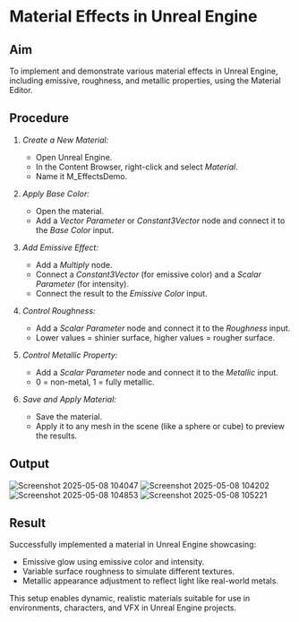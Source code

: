 # Material Effects in Unreal Engine

## Aim
To implement and demonstrate various material effects in Unreal Engine, including emissive, roughness, and metallic properties, using the Material Editor.

## Procedure

1. *Create a New Material:*
   - Open Unreal Engine.
   - In the Content Browser, right-click and select *Material*.
   - Name it M_EffectsDemo.

2. *Apply Base Color:*
   - Open the material.
   - Add a *Vector Parameter* or *Constant3Vector* node and connect it to the *Base Color* input.

3. *Add Emissive Effect:*
   - Add a *Multiply* node.
   - Connect a *Constant3Vector* (for emissive color) and a *Scalar Parameter* (for intensity).
   - Connect the result to the *Emissive Color* input.

4. *Control Roughness:*
   - Add a *Scalar Parameter* node and connect it to the *Roughness* input.
   - Lower values = shinier surface, higher values = rougher surface.

5. *Control Metallic Property:*
   - Add a *Scalar Parameter* node and connect it to the *Metallic* input.
   - 0 = non-metal, 1 = fully metallic.

6. *Save and Apply Material:*
   - Save the material.
   - Apply it to any mesh in the scene (like a sphere or cube) to preview the results.
  
     
## Output
![Screenshot 2025-05-08 104047](https://github.com/user-attachments/assets/dcfd8d23-006e-44e6-9d4d-e7f379313404)
![Screenshot 2025-05-08 104202](https://github.com/user-attachments/assets/b25264c1-1f68-44c0-be93-c63d9e9ad5bc)
![Screenshot 2025-05-08 104853](https://github.com/user-attachments/assets/b5cc510a-428a-4fa9-a14c-c92ac3f70947)
![Screenshot 2025-05-08 105221](https://github.com/user-attachments/assets/3cd59079-4e09-406d-bf13-f3b4762ec985)


## Result
Successfully implemented a material in Unreal Engine showcasing:
- Emissive glow using emissive color and intensity.
- Variable surface roughness to simulate different textures.
- Metallic appearance adjustment to reflect light like real-world metals.

This setup enables dynamic, realistic materials suitable for use in environments, characters, and VFX in Unreal Engine projects.
